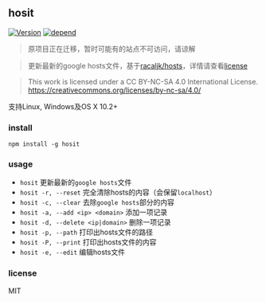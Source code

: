 ## hosit

[![Version](https://img.shields.io/npm/v/hosit.svg "version")](https://www.npmjs.com/package/hosit)
[![depend](https://david-dm.org/lovetingyuan/hosit/status.svg "dependencies")](https://david-dm.org/lovetingyuan/hosit)


>原项目正在迁移，暂时可能有的站点不可访问，请谅解


>更新最新的google hosts文件，基于[racaljk/hosts](https://github.com/racaljk/hosts)，详情请查看[license](https://github.com/racaljk/hosts#license)

>This work is licensed under a CC BY-NC-SA 4.0 International License. https://creativecommons.org/licenses/by-nc-sa/4.0/

支持Linux, Windows及OS X 10.2+

### install
`npm install -g hosit`

### usage
* `hosit` 更新最新的`google hosts`文件
* `hosit -r, --reset` 完全清除hosts的内容（会保留`localhost`）
* `hosit -c, --clear` 去除`google hosts`部分的内容
* `hosit -a, --add <ip> <domain>` 添加一项记录
* `hosit -d, --delete <ip|domain>` 删除一项记录
* `hosit -p, --path` 打印出hosts文件的路径
* `hosit -P, --print` 打印出hosts文件的内容
* `hosit -e, --edit` 编辑hosts文件

### license
MIT
